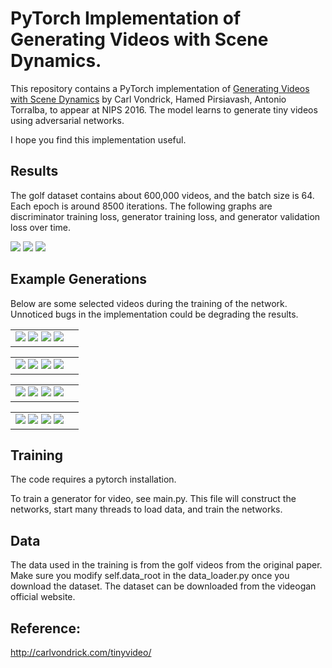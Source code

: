 PyTorch Implementation of Generating Videos with Scene Dynamics.
=====================================

This repository contains a PyTorch implementation of [Generating Videos with Scene Dynamics](http://web.mit.edu/vondrick/tinyvideo/) by Carl Vondrick, Hamed Pirsiavash, Antonio Torralba, to appear at NIPS 2016. The model learns to generate tiny videos using adversarial networks.

I hope you find this implementation useful.

Results
-------------------
The golf dataset contains about 600,000 videos, and the batch size is 64. Each epoch is around 8500 iterations. The following graphs are discriminator training loss, generator training loss, and generator validation loss over time.

<img src ='https://u.imageresize.org/12b9deaf-b9fc-448b-b24c-4dd48c19023f.png'>
<img src ='https://u.imageresize.org/5ac7d8c2-1f50-4ac3-995b-631aa93fae18.png'>
<img src ='https://u.imageresize.org/e65ede8d-9cf5-4f2f-99fc-8114ad4f88c9.png'>

Example Generations
-------------------
Below are some selected videos during the training of the network. Unnoticed bugs in the implementation could be degrading the results.

<table><tr><td>
<img src='https://github.com/batsa003/videogan/blob/master/gen_videos/fake_gifs_1_1299_a.jpg'>
<img src='https://github.com/batsa003/videogan/blob/master/gen_videos/fake_gifs_1_1299_b.gif'>
<img src='https://github.com/batsa003/videogan/blob/master/gen_videos/fake_gifs_1_1399_a.jpg'>
<img src='https://github.com/batsa003/videogan/blob/master/gen_videos/fake_gifs_1_1399_b.gif'>
</td><td>
</td></tr></table>

<table><tr><td>
<img src='https://github.com/batsa003/videogan/blob/master/gen_videos/fake_gifs_1_2199_a.jpg'>
<img src='https://github.com/batsa003/videogan/blob/master/gen_videos/fake_gifs_1_2199_b.gif'>
<img src='https://github.com/batsa003/videogan/blob/master/gen_videos/fake_gifs_1_2299_a.jpg'>
<img src='https://github.com/batsa003/videogan/blob/master/gen_videos/fake_gifs_1_2299_b.gif'>
</td><td>
</td></tr></table>

<table><tr><td>
<img src='https://github.com/batsa003/videogan/blob/master/gen_videos/fake_gifs_1_3199_a.jpg'>
<img src='https://github.com/batsa003/videogan/blob/master/gen_videos/fake_gifs_1_3199_b.gif'>
<img src='https://github.com/batsa003/videogan/blob/master/gen_videos/fake_gifs_1_4999_a.jpg'>
<img src='https://github.com/batsa003/videogan/blob/master/gen_videos/fake_gifs_1_4999_b.gif'>
</td><td>
</td></tr></table>

<table><tr><td>
<img src='https://github.com/batsa003/videogan/blob/master/gen_videos/fake_gifs_2_1099_a.jpg'>
<img src='https://github.com/batsa003/videogan/blob/master/gen_videos/fake_gifs_2_1099_b.gif'>
<img src='https://github.com/batsa003/videogan/blob/master/gen_videos/fake_gifs_2_1499_a.jpg'>
<img src='https://github.com/batsa003/videogan/blob/master/gen_videos/fake_gifs_2_1499_b.gif'>
</td><td>
</td></tr></table>

Training
--------
The code requires a pytorch installation. 

To train a generator for video, see main.py. This file will construct the networks, start many threads to load data, and train the networks.

Data
----
The data used in the training is from the golf videos from the original paper.
Make sure you modify self.data_root in the data_loader.py once you download the dataset. The dataset can be downloaded from the videogan official website.

Reference:
---------
http://carlvondrick.com/tinyvideo/
